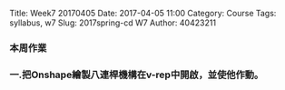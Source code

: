 Title: Week7   20170405
Date: 2017-04-05 11:00
Category: Course
Tags: syllabus, w7
Slug: 2017spring-cd W7
Author: 40423211
<h3>本周作業</h3>
<h3>一.把Onshape繪製八連桿機構在v-rep中開啟，並使他作動。</h3>
<!-- PELICAN_END_SUMMARY -->
